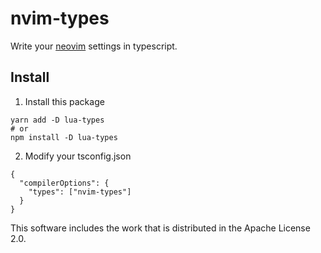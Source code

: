 # nvim-types
Write your [neovim](https://github.com/neovim/neovim) settings in typescript.

## Install 
1. Install this package

```
yarn add -D lua-types
# or
npm install -D lua-types
```

2. Modify your tsconfig.json
```
{
  "compilerOptions": {
    "types": ["nvim-types"]
  }
}
```

This software includes the work that is distributed in the Apache License 2.0.
